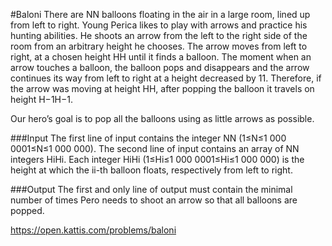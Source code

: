 #Baloni
There are NN balloons floating in the air in a large room, lined up from left to right. Young Perica likes to play with arrows and practice his hunting abilities. He shoots an arrow from the left to the right side of the room from an arbitrary height he chooses. The arrow moves from left to right, at a chosen height HH until it finds a balloon. The moment when an arrow touches a balloon, the balloon pops and disappears and the arrow continues its way from left to right at a height decreased by 11. Therefore, if the arrow was moving at height HH, after popping the balloon it travels on height H−1H−1.

Our hero’s goal is to pop all the balloons using as little arrows as possible.

###Input
The first line of input contains the integer NN (1≤N≤1 000 0001≤N≤1 000 000). The second line of input contains an array of NN integers HiHi. Each integer HiHi (1≤Hi≤1 000 0001≤Hi≤1 000 000) is the height at which the ii-th balloon floats, respectively from left to right.

###Output
The first and only line of output must contain the minimal number of times Pero needs to shoot an arrow so that all balloons are popped.

https://open.kattis.com/problems/baloni